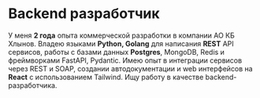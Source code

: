 # Backend разработчик

У меня **2 года** опыта коммерческой разработки в компании АО КБ Хлынов. Владею языками **Python, Golang** для написания **REST** API сервисов, работы с базами данных **Postgres**, MongoDB, Redis и фреймворками FastAPI, Pydantic. Имею опыт в интеграции сервисов через REST и SOAP, создании автодокументации и web интерфейсов на **React** с использованием Tailwind. Ищу работу в качестве backend-разработчика.
